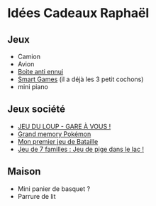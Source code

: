 # Idées Cadeaux Raphaël

## Jeux

- Camion
- Avion
- [Boite anti ennui](https://www.natureetdecouvertes.com/enfant/librairie/decouverte-apprentissage/la-boite-anti-ennui-11209630)
- [Smart Games](https://www.smartgames.eu/fr/collection/jeux-préscolaires) (il a déjà les 3 petit cochons)
- mini piano

## Jeux société

- [JEU DU LOUP - GARE À VOUS !](https://www.avenuedesjeux.com/editions-auzou-jeux-de-cartes-jeu-du-loup-gare-a-vous.1414050.html)
- [Grand memory Pokémon](https://www.avenuedesjeux.com/ravensburger-grand-memory-pokemon.2875000.html)
- [Mon premier jeu de Bataille](https://www.avenuedesjeux.com/editions-auzou-mon-premier-jeu-de-bataille.157323.html#description-nav)
- [Jeu de 7 familles : Jeu de pige dans le lac !](https://www.avenuedesjeux.com/jeu-de-7-familles-jeu-de-pige-dans-le-lac.157349.html#description-nav)

## Maison

- Mini panier de basquet ?
- Parrure de lit
